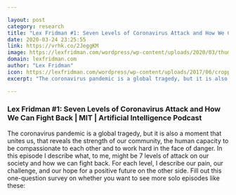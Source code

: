 ```yaml
---

layout: post
category: research
title: "Lex Fridman #1: Seven Levels of Coronavirus Attack and How We Can Fight Back"
date: 2020-03-24 23:25:55
link: https://vrhk.co/2JeggKM
image: https://lexfridman.com/wordpress/wp-content/uploads/2020/03/thumb.png
domain: lexfridman.com
author: "Lex Fridman"
icon: https://lexfridman.com/wordpress/wp-content/uploads/2017/06/cropped-lex-favicon-4-1-180x180.png
excerpt: "The coronavirus pandemic is a global tragedy, but it is also a moment that unites us, that reveals the strength of our community, the human capacity to be compassionate to each other and to work hard in the face of danger. In this episode I describe what, to me, might be 7 levels of attack on our society and how we can fight back. For each level, I describe our pain, our challenge, and our hope for a positive future on the other side. Fill out this one-question survey on whether you want to see more solo episodes like these:"

---
```


### Lex Fridman #1: Seven Levels of Coronavirus Attack and How We Can Fight Back | MIT | Artificial Intelligence Podcast

The coronavirus pandemic is a global tragedy, but it is also a moment that unites us, that reveals the strength of our community, the human capacity to be compassionate to each other and to work hard in the face of danger. In this episode I describe what, to me, might be 7 levels of attack on our society and how we can fight back. For each level, I describe our pain, our challenge, and our hope for a positive future on the other side. Fill out this one-question survey on whether you want to see more solo episodes like these: